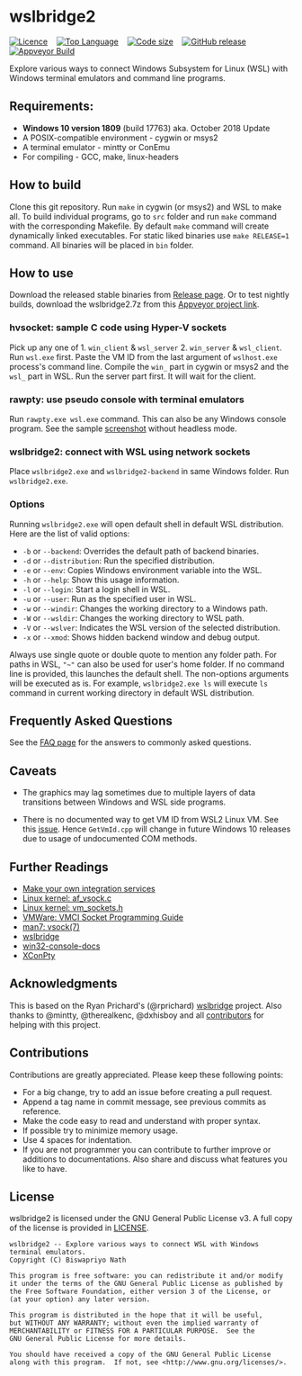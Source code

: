 <!--
 * This file is part of wslbridge2 project.
 * Licensed under the terms of the GNU General Public License v3 or later.
 * Copyright (C) Biswapriyo Nath.
 *
 * README.md: Main README file for wslbridge2 project
-->

# wslbridge2

[![Licence](https://img.shields.io/github/license/Biswa96/wslbridge2.svg?style=flat-square)][1]&nbsp;&nbsp;&nbsp;
[![Top Language](https://img.shields.io/github/languages/top/Biswa96/wslbridge2.svg?style=flat-square)][2]&nbsp;&nbsp;&nbsp;
[![Code size](https://img.shields.io/github/languages/code-size/Biswa96/wslbridge2.svg?style=flat-square)]()&nbsp;&nbsp;&nbsp;
[![GitHub release](https://img.shields.io/github/release/Biswa96/wslbridge2.svg?style=flat-square)][3]&nbsp;&nbsp;&nbsp;
[![Appveyor Build](https://img.shields.io/appveyor/ci/Biswa96/wslbridge2.svg?style=flat-square)][4]&nbsp;&nbsp;&nbsp;

Explore various ways to connect Windows Subsystem for Linux (WSL) with
Windows terminal emulators and command line programs.


## Requirements:

* **Windows 10 version 1809** (build 17763) aka. October 2018 Update
* A POSIX-compatible environment - cygwin or msys2
* A terminal emulator - mintty or ConEmu
* For compiling - GCC, make, linux-headers


## How to build

Clone this git repository. Run `make` in cygwin (or msys2) and WSL to make all.
To build individual programs, go to `src` folder and run `make` command with
the corresponding Makefile. By default `make` command will create dynamically
linked executables. For static liked binaries use `make RELEASE=1` command.
All binaries will be placed in `bin` folder.


## How to use

Download the released stable binaries from [Release page][3]. Or to test
nightly builds, download the wslbridge2.7z from this [Appveyor project link][5].

### hvsocket: sample C code using Hyper-V sockets

Pick up any one of 1. `win_client` & `wsl_server` 2. `win_server` & `wsl_client`.
Run `wsl.exe` first. Paste the VM ID from the last argument of `wslhost.exe`
process's command line. Compile the `win_` part in cygwin or msys2 and
the `wsl_` part in WSL. Run the server part first. It will wait for the client.

### rawpty: use pseudo console with terminal emulators

Run `rawpty.exe wsl.exe` command. This can also be any Windows console program.
See the sample [screenshot](images/Headless_Mode.PNG) without headless mode.

### wslbridge2: connect with WSL using network sockets

Place `wslbridge2.exe` and `wslbridge2-backend` in same Windows folder.
Run `wslbridge2.exe`.

### Options

Running `wslbridge2.exe` will open default shell in default WSL distribution.
Here are the list of valid options:

* `-b` or `--backend`: Overrides the default path of backend binaries.
* `-d` or `--distribution`: Run the specified distribution.
* `-e` or `--env`:  Copies Windows environment variable into the WSL.
* `-h` or `--help`: Show this usage information.
* `-l` or `--login`: Start a login shell in WSL.
* `-u` or `--user`: Run as the specified user in WSL.
* `-w` or `--windir`: Changes the working directory to a Windows path.
* `-W` or `--wsldir`: Changes the working directory to WSL path.
* `-V` or `--wslver`: Indicates the WSL version of the selected distribution.
* `-x` or `--xmod`: Shows hidden backend window and debug output.

Always use single quote or double quote to mention any folder path. For paths
in WSL, `"~"` can also be used for user's home folder. If no command line is
provided, this launches the default shell. The non-options arguments will be
executed as is. For example, `wslbridge2.exe ls` will execute `ls` command
in current working directory in default WSL distribution.


## Frequently Asked Questions

See the [FAQ page](FAQ.md) for the answers to commonly asked questions.


## Caveats

* The graphics may lag sometimes due to multiple layers of data transitions
between Windows and WSL side programs.

* There is no documented way to get VM ID from WSL2 Linux VM. See this
[issue](https://github.com/microsoft/WSL/issues/4131). Hence `GetVmId.cpp` will
change in future Windows 10 releases due to usage of undocumented COM methods.


## Further Readings

  - [Make your own integration services][6]
  - [Linux kernel: af_vsock.c][7]
  - [Linux kernel: vm_sockets.h][8]
  - [VMWare: VMCI Socket Programming Guide][9]
  - [man7: vsock(7)][10]
  - [wslbridge][11]
  - [win32-console-docs][12]
  - [XConPty][13]


## Acknowledgments

This is based on the Ryan Prichard's (@rprichard) [wslbridge][11] project.
Also thanks to @mintty, @therealkenc, @dxhisboy and all [contributors][14]
for helping with this project.


## Contributions

Contributions are greatly appreciated. Please keep these following points:

* For a big change, try to add an issue before creating a pull request.
* Append a tag name in commit message, see previous commits as reference.
* Make the code easy to read and understand with proper syntax.
* If possible try to minimize memory usage.
* Use 4 spaces for indentation.
* If you are not programmer you can contribute to further improve or additions
to documentations. Also share and discuss what features you like to have.


## License

wslbridge2 is licensed under the GNU General Public License v3.
A full copy of the license is provided in [LICENSE](LICENSE).

    wslbridge2 -- Explore various ways to connect WSL with Windows terminal emulators.
    Copyright (C) Biswapriyo Nath
    
    This program is free software: you can redistribute it and/or modify
    it under the terms of the GNU General Public License as published by
    the Free Software Foundation, either version 3 of the License, or
    (at your option) any later version.
    
    This program is distributed in the hope that it will be useful,
    but WITHOUT ANY WARRANTY; without even the implied warranty of
    MERCHANTABILITY or FITNESS FOR A PARTICULAR PURPOSE.  See the
    GNU General Public License for more details.
    
    You should have received a copy of the GNU General Public License
    along with this program.  If not, see <http://www.gnu.org/licenses/>.

<!-- Links -->

[1]: LICENSE
[2]: https://github.com/Biswa96/wslbridge2.git
[3]: https://github.com/Biswa96/wslbridge2/releases
[4]: https://ci.appveyor.com/project/Biswa96/wslbridge2
[5]: https://ci.appveyor.com/api/projects/Biswa96/wslbridge2/artifacts/wslbridge2.7z?branch=master&job=Image%3A%20Visual%20Studio%202019
[6]: https://docs.microsoft.com/en-us/virtualization/hyper-v-on-windows/user-guide/make-integration-service
[7]: https://github.com/torvalds/linux/blob/master/net/vmw_vsock/af_vsock.c
[8]: https://github.com/torvalds/linux/blob/master/include/uapi/linux/vm_sockets.h
[9]: https://www.vmware.com/support/developer/vmci-sdk/
[10]: http://man7.org/linux/man-pages/man7/vsock.7.html
[11]: https://github.com/rprichard/wslbridge.git
[12]: https://github.com/rprichard/win32-console-docs.git
[13]: https://github.com/Biswa96/XConPty.git
[14]: https://github.com/Biswa96/wslbridge2/graphs/contributors
